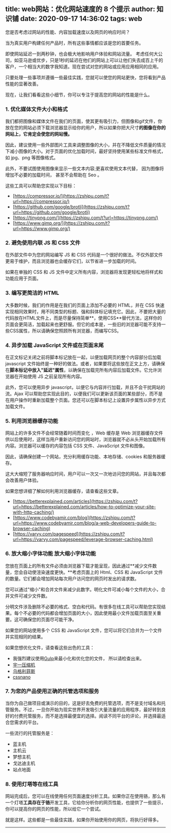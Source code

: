 
title: web网站：优化网站速度的 8 个提示
author: 知识铺
date: 2020-09-17 14:36:02
tags: web
---
 您是否考虑过网站的性能、内容加载速度以及网页的响应时间？

当为真实用户构建任何产品时，所有这些事情都应该是您的首要任务。

即使网站延迟一到两秒钟，也会极大地影响用户体验和网站流量。
考虑任何大公司，如亚马逊或优步，只是1秒的延迟在他们的网站上可以让他们失去成百上千的客户，一个相当大的数字我知道。现在尝试对您的网站或应用应用相同的应用。

只要处理一些事项并遵循一些最佳实践，您就可以使您的网站更快，您将看到产品性能的显著改善。

现在，让我们看看这些小细节，你可以专注于提高您的网站的性能是什么。

### [](#1-optimize-your-media-files-size-and-format)<font _mstmutation="1" _msthash="290225" _msttexthash="46088822">1\. 优化媒体文件大小和格式</font>

<font _mstmutation="1" _msthash="277381" _msttexthash="1566167837">我们都把图像和媒体文件在我们的页面，使其更有吸引力，但图像和gif文件，你放在您的网站必须下载浏览器显示给你的用户，所以如果你把大尺寸**的图像在你的网站上，它肯定会使您的网站慢。**</font>

因此，建议使用一些外部图片工具来调整图像的大小，并在不降低文件质量的情况下减小图像的大小。对于页面的优化加载时间，最好坚持使用某些标准文件格式，如 jpg、png 等图像格式。

此外，不要试图使用图像来显示一些文本内容;更喜欢使用文本代替， 因为图像将增加不必要的加载时间， 甚至不会帮助在 Seo 。

这些工具可以帮助您实现以下目标：

*   [https://compressor.io/](https://zshipu.com/t?url=https://compressor.io/)
*   [https://github.com/google/brotli](https://zshipu.com/t?url=https://github.com/google/brotli)
*   [https://tinypng.com/](https://zshipu.com/t?url=https://tinypng.com/)
*   [https://www.gimp.org/](https://zshipu.com/t?url=https://www.gimp.org/)

### [](#2-avoid-using-inline-js-and-css-files)<font _mstmutation="1" _msthash="304330" _msttexthash="41887365">2\. 避免使用内联 JS 和 CSS 文件</font>

在外部文件中为您的网站编写 JS 和 CSS 代码是一个很好的做法。不仅外部文件更易于维护，而且浏览器也会缓存它们，以节省进一步加载的时间。

如果在单独的 CSS 和 JS 文件中定义所有内容，浏览器将发现更轻松地将样式和功能应用于页面。

### [](#3-write-cleaner-html)<font _mstmutation="1" _msthash="305266" _msttexthash="25536615">3\. 编写更简洁的 HTML</font>

大多数时候，我们的作用是在我们的页面上添加不必要的 HTML，并在 CSS 快速实现相同效果时，用不同类型的标题、强和斜体标记填充它。因此，不要把大量的代码放在HTML文件上，而是尽量保持简单**，使用CSS**替代方法，这样你的页面会更简洁，加载起来也更舒服。但它的成本是，一些旧的浏览器可能不支持一些CSS属性，所以请确保您照顾所有浏览器，而编写CSS。

### [](#4-load-javascript-files-asynchronously-or-at-the-end-of-the-page)<font _mstmutation="1" _msthash="305890" _msttexthash="92170754">4\. 异步加载 JavaScript 文件或在页面末尾</font>

在正文标记关闭之前将脚本标记放在一起，以便加载网页的整个内容部分后加载 javascript 文件始终是一种好的做法。或者，如果要将这些放在正文上方，请确保在**脚本标记中放入"延迟"属性**，以确保在加载完所有内容后加载文件。它允许浏览器在开始使用 JS 之前呈现所有内容。

此外，您可以使用异步 javascript，以便它与内容并行加载，并且不会干扰网站的流。Ajax 可以帮助您实现此目的，以便我们可以更新该页面的某些部分，而不是在用户操作时重新加载整个页面。您还可以在脚本标记上设置异步属性以异步方式加载文件。

### [](#5-utilizing-the-browser-caching-feature)<font _mstmutation="1" _msthash="304005" _msttexthash="41789280">5\. 利用浏览器缓存功能</font>

网站上的许多文件不会经常随着时间而变化
，Web 缓存是 Web 浏览器缓存文件供以后使用时，这样当用户重新访问您的网站时，浏览器就不必从头开始加载所有内容。浏览器可以缓存的内容包括 CSS 文件、JavaScript 文件和图像。

因此，请确保创建一个网站，充分利用缓存功能、本地存储、cookies 和服务器缓存。

这大大缩短了服务器响应时间，用户可以一次又一次地访问您的网站，并且每次都会改善用户体验。

如果您想详细了解如何利用浏览器缓存，请查看这些文章。

*   [https://betterexplained.com/articles](https://zshipu.com/t?url=https://betterexplained.com/articles/how-to-optimize-your-site-with-http-caching/)
*   [https://www.codebyamir.com/blog](https://zshipu.com/t?url=https://www.codebyamir.com/blog/a-web-developers-guide-to-browser-caching)
*   [https://varvy.com/pagespeed](https://zshipu.com/t?url=https://varvy.com/pagespeed/leverage-browser-caching.html)

### [](#6-minify-and-combine-your-files)<font _mstmutation="1" _msthash="305877" _msttexthash="87035572">6\. 放大缩小字体功能 放大缩小字体功能</font>

您放在页面上的所有文件必须由浏览器下载才能呈现，因此通过**减少文件数量，您会自动使渲染速度更快。**考虑页面上的 Html、CSS 和 JavaScript 文件的数量。它们都会增加网站每次用户访问您的网页时发出的请求数。

您可以通过"缩小"和合并文件来减少此数字。明化文件可减小每个文件的大小，合并文件可减少文件数。

分明文件涉及删除不必要的格式、空白和代码。有很多在线工具可以帮助您实现结果。每个不必要的代码都会增加页面的大小，因此使用最小文件加载页面至关重要。这可确保您的页面尽可能干净。

如果您的网站使用多个 CSS 和 JavaScript 文件，您可以将它们合并为一个文件并实现相同的结果。

如果您想优化文件，请查看这些出色的工具：

*   我强烈建议使用[Gulp](https://zshipu.com/t?url=https://gulpjs.com/)来最小化和优化您的文件， 所以请检查出来。
*   [宇一压缩机](https://zshipu.com/t?url=https://yui.github.io/yuicompressor/)
*   [乌格利菲斯](https://zshipu.com/t?url=https://github.com/mishoo/UglifyJS)
*   [cssnano](https://zshipu.com/t?url=https://github.com/cssnano/cssnano)

### [](#7-using-the-right-hosting-option-and-service-for-your-product)<font _mstmutation="1" _msthash="305240" _msttexthash="103153596">7\. 为您的产品使用正确的托管选项和服务</font>

当你为自己做项目或演示的目的，这是好去免费的托管选项，而不是支付域名和托管服务。不过，一旦你开始为现实世界开发吸引大量流量的应用程序，最好转到良好的付费托管服务，而不是选择最便宜的选择。阅读不同平台的评论，并选择最适合您需求的平台。

一些流行的托管服务是：

*   蓝主机
*   主机云
*   梦想主机
*   戈达迪主机
*   站点地面

### [](#8-use-an-online-tool-like-lighthouse)<font _mstmutation="1" _msthash="306488" _msttexthash="39263757">8\. 使用灯塔等在线工具</font>

网站完成后，您可以在线使用任何页面速度分析工具。如果你正在使用铬，那么有一个灯塔**工具存在于铬**开发工具，它给你分析你的网页性能，也提供了一些提示，你可以提高你的网页的性能，所以给它一个尝试。

就是这样。这些都是一些最佳实践，如果你开始使用你的网页，将执行好得多。

* * *


